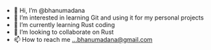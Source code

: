 - 👋 Hi, I’m @bhanumadana
- 👀 I’m interested in learning Git and using it for my personal projects
- 🌱 I’m currently learning Rust coding
- 💞️ I’m looking to collaborate on Rust
- 📫 How to reach me ...bhanumadana@gmail.com

<!---
bhanumadana/bhanumadana is a ✨ special ✨ repository because its `README.md` (this file) appears on your GitHub profile.
You can click the Preview link to take a look at your changes.
--->

